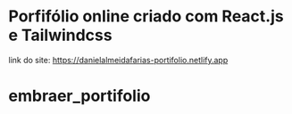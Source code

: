 # Porfifólio online criado com React.js e Tailwindcss

link do site: https://danielalmeidafarias-portifolio.netlify.app
# embraer_portifolio
